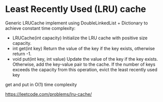 # Least Recently Used (LRU) cache

Generic LRUCache implement using DoubleLinkedList + Dictionary to achieve constant time complexity:

- LRUCache(int capacity) Initialize the LRU cache with positive size capacity.
- int get(int key) Return the value of the key if the key exists, otherwise return -1.
- void put(int key, int value) Update the value of the key if the key exists. Otherwise, add the key-value pair to the cache. If the number of keys exceeds the capacity from this operation, evict the least recently used key

get and put in O(1) time complexity

https://leetcode.com/problems/lru-cache/

